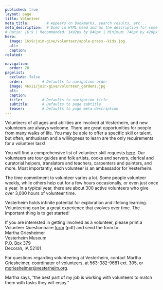 ```yaml
---
published: true
layout: page
title: Volunteer
meta_title:        # Appears on bookmarks, search results, etc...
meta_description:  # Used in HTML head and as the description for some search engines
# Ratio: 16:9 | Recommended: 1492px by 840px | Minimum: 746px by 420px
hero:
  image: 16x9/join-give/volunteer/apple-press--kids.jpg
  alt: 
  caption:
related:

navigation:
  order: 70
pagelist:
  exclude: false
  order:         # Defaults to navigation order  
  image: 46x21/join-give/volunteer_gardens.jpg
  alt:
  caption:
  title:         # Defaults to navigation title
  subtitle:      # Defaults to page subtitle
  teaser:        # Defaults to page meta-description
---
```

Volunteers of all ages and abilities are involved at Vesterheim, and new volunteers are always welcome. There are great opportunities for people from many walks of life. You may be able to offer a specific skill or talent, but often, enthusiasm and a willingness to learn are the only requirements for a volunteer task!

You will find a comprehensive list of volunteer skill requests [here](/join-give/volunteer/skill-list/). Our volunteers are tour guides and folk artists, cooks and servers, clerical and curatorial helpers, translators and teachers, carpenters and painters, and more. Most importantly, each volunteer is an ambassador for Vesterheim.

The time commitment to volunteer varies a lot. Some people volunteer weekly, while others help out for a few hours occasionally, or even just once a year. In a typical year, there are about 300 active volunteers who give over 3,000 hours of volunteer time.

Vesterheim holds infinite potential for exploration and lifelong learning. Volunteering can be a great experience that evolves over time. The important thing is to get started! 

If you are interested in getting involved as a volunteer, please print a Volunteer Questionnaire [form](/join-give/volunteer/questionnaire/documents/volunteer_questionnaire.pdf) (pdf) and send the form to: <br />
Martha Griesheimer<br />
Vesterheim Museum<br />
P.O. Box 379<br />
Decorah, IA 52101 

For questions regarding volunteering at Vesterheim, contact Martha Griesheimer, coordinator of volunteers, at 563-382-9681 ext. 305, or [mgriesheimer@vesterheim.org](mailto:mgriesheimer@vesterheim.org).

Martha says, “the best part of my job is working with volunteers to match them with tasks they will enjoy.”